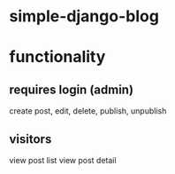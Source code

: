 # simple-django-blog

# functionality
## requires login (admin)
  create post,
  edit,
  delete,
  publish,
  unpublish

## visitors
  view post list
  view post detail
